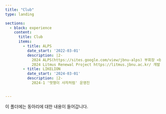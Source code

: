 ```yaml
---
title: "Club"
type: landing

sections:
  - block: experience
    content:
      title: Club
      items:
        - title: ALPS
          date_start: '2022-03-01'
          description: |2-
            2024 ALPS(https://sites.google.com/view/jbnu-alps) 부회장 <br>
            2024 Litmus Renewal Project https://litmus.jbnu.ac.kr/ 개발, 유지보수 참여
        - title: LIKELION
          date_start: '2024-03-01'
          description: |2-
            2024-1 '멋쟁이 사자처럼' 운영진
            

---
```


이 폴더에는 동아리에 대한 내용이 들어갑니다.